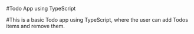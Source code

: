 #Todo App using TypeScript

#This is a basic Todo app using TypeScript, where the user can add Todos items and remove them.

